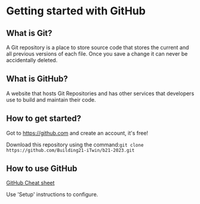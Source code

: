 # Getting started with GitHub

## What is Git?

A Git repository is a place to store source code that stores the current and all previous versions of each file.  Once you save a change it can never be accidentally deleted.

## What is GitHub?

A website that hosts Git Repositories and has other services that developers use to build and maintain their code.

## How to get started?

Got to https://github.com and create an account, it's free!

Download this repository using the command:`git clone https://github.com/Building21-iTwin/b21-2023.git`

## How to use GitHub

[GitHub Cheat sheet](https://education.github.com/git-cheat-sheet-education.pdf)

Use 'Setup' instructions to configure.
